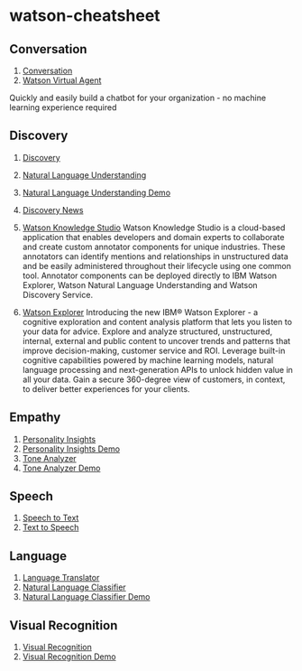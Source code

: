 # watson-cheatsheet
## Conversation
1. [Conversation](https://www.ibm.com/watson/services/conversation/)
1. [Watson Virtual Agent](https://www.ibm.com/us-en/marketplace/cognitive-customer-engagement)

Quickly and easily build a chatbot for your organization - no machine learning experience required


## Discovery
1. [Discovery](https://www.ibm.com/watson/services/discovery/)
1. [Natural Language Understanding](https://www.ibm.com/watson/services/natural-language-understanding/)
1. [Natural Language Understanding Demo](https://natural-language-understanding-demo.mybluemix.net/)
1. [Discovery News](https://www.ibm.com/watson/services/discovery-news/)
1. [Watson Knowledge Studio](https://www.ibm.com/us-en/marketplace/supervised-machine-learning) 
Watson Knowledge Studio is a cloud-based application that enables developers and domain experts to collaborate and create custom annotator components for unique industries. These annotators can identify mentions and relationships in unstructured data and be easily administered throughout their lifecycle using one common tool. Annotator components can be deployed directly to IBM Watson Explorer, Watson Natural Language Understanding and Watson Discovery Service.

1. [Watson Explorer](https://www.ibm.com/us-en/marketplace/content-analytics)
Introducing the new IBM® Watson Explorer - a cognitive exploration and content analysis platform that lets you listen to your data for advice. Explore and analyze structured, unstructured, internal, external and public content to uncover trends and patterns that improve decision-making, customer service and ROI. Leverage built-in cognitive capabilities powered by machine learning models, natural language processing and next-generation APIs to unlock hidden value in all your data. Gain a secure 360-degree view of customers, in context, to deliver better experiences for your clients.


## Empathy
1. [Personality Insights](https://www.ibm.com/watson/services/personality-insights/)
1. [Personality Insights Demo](https://personality-insights-livedemo.mybluemix.net/)
1. [Tone Analyzer](https://www.ibm.com/watson/services/tone-analyzer/) 
1. [Tone Analyzer Demo](https://tone-analyzer-demo.mybluemix.net/)

## Speech
1. [Speech to Text](https://www.ibm.com/watson/services/speech-to-text/)
1. [Text to Speech](https://www.ibm.com/watson/services/text-to-speech/)

## Language
1. [Language Translator](https://www.ibm.com/watson/services/language-translator/)
1. [Natural Language Classifier](https://www.ibm.com/watson/services/natural-language-classifier/) 
1. [Natural Language Classifier Demo](https://natural-language-classifier-demo.mybluemix.net/)

## Visual Recognition
1. [Visual Recognition](https://www.ibm.com/watson/services/visual-recognition/)
1. [Visual Recognition Demo](https://visual-recognition-demo.ng.bluemix.net/)



